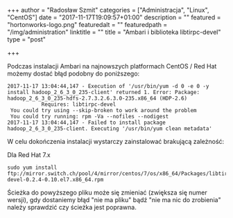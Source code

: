+++
author = "Radosław Szmit"
categories = ["Administracja", "Linux", "CentOS"]
date = "2017-11-17T19:09:57+01:00"
description = ""
featured = "hortonworks-logo.png"
featuredalt = ""
featuredpath = "/img/administration"
linktitle = ""
title = "Ambari i biblioteka libtirpc-devel"
type = "post"

+++

Podczas instalacji Ambari na najnowszych platformach CentOS / Red Hat możemy dostać błąd podobny do poniższego:

~~~
2017-11-17 13:04:44,147 - Execution of '/usr/bin/yum -d 0 -e 0 -y install hadoop_2_6_3_0_235-client' returned 1. Error: Package: hadoop_2_6_3_0_235-hdfs-2.7.3.2.6.3.0-235.x86_64 (HDP-2.6)
           Requires: libtirpc-devel
 You could try using --skip-broken to work around the problem
 You could try running: rpm -Va --nofiles --nodigest
2017-11-17 13:04:44,147 - Failed to install package hadoop_2_6_3_0_235-client. Executing '/usr/bin/yum clean metadata'
~~~

W celu dokończenia instalacji wystarczy zainstalować brakującą zależność:

Dla Red Hat 7.x
~~~shell
sudo yum install ftp://mirror.switch.ch/pool/4/mirror/centos/7/os/x86_64/Packages/libtirpc-devel-0.2.4-0.10.el7.x86_64.rpm
~~~

Ścieżka do powyższego pliku może się zmieniać (zwiększa się numer wersji), gdy dostaniemy błąd "nie ma pliku" bądź "nie ma nic do zrobienia" należy sprawdzić czy ścieżka jest poprawna.